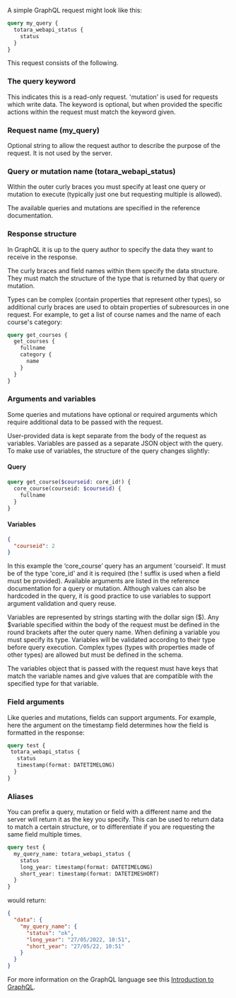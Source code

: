A simple GraphQL request might look like this:

```graphql
query my_query {
  totara_webapi_status {
    status
  }
}
```

This request consists of the following.

### The query keyword

This indicates this is a read-only request. 'mutation' is used for requests which write data. The keyword is optional, but when provided the specific actions within the request must match the keyword given.

### Request name (my_query)

Optional string to allow the request author to describe the purpose of the request. It is not used by the server.

### Query or mutation name (totara_webapi_status)

Within the outer curly braces you must specify at least one query or mutation to execute (typically just one but requesting multiple is allowed).

The available queries and mutations are specified in the reference documentation.

### Response structure

In GraphQL it is up to the query author to specify the data they want to receive in the response.

The curly braces and field names within them specify the data structure. They must match the structure of the type that is returned by that query or mutation.

Types can be complex (contain properties that represent other types), so additional curly braces are used to obtain properties of subresources in one request. For example, to get a list of course names and the name of each course's category:

```graphql
query get_courses {
  get_courses {
    fullname
    category {
      name
    }
  }
}
```

### Arguments and variables

Some queries and mutations have optional or required arguments which require additional data to be passed with the request.

User-provided data is kept separate from the body of the request as variables. Variables are passed as a separate JSON object with the query. To make use of variables, the structure of the query changes slightly:

#### Query

```graphql
query get_course($courseid: core_id!) {
  core_course(courseid: $courseid) {
    fullname
  }
}
```

#### Variables

```json
{
  "courseid": 2
}
```

In this example the ‘core_course’ query has an argument 'courseid'. It must be of the type 'core_id' and it is required (the ! suffix is used when a field must be provided). Available arguments are listed in the reference documentation for a query or mutation. Although values can also be hardcoded in the query, it is good practice to use variables to support argument validation and query reuse.

Variables are represented by strings starting with the dollar sign ($). Any $variable specified within the body of the request must be defined in the round brackets after the outer query name. When defining a variable you must specify its type. Variables will be validated according to their type before query execution. Complex types (types with properties made of other types) are allowed but must be defined in the schema.

The variables object that is passed with the request must have keys that match the variable names and give values that are compatible with the specified type for that variable.

### Field arguments

Like queries and mutations, fields can support arguments. For example, here the argument on the timestamp field determines how the field is formatted in the response:

```graphql
query test {
 totara_webapi_status {
   status
   timestamp(format: DATETIMELONG)
  }
}
```

### Aliases

You can prefix a query, mutation or field with a different name and the server will return it as the key you specify. This can be used to return data to match a certain structure, or to differentiate if you are requesting the same field multiple times.

```graphql
query test {
  my_query_name: totara_webapi_status {
    status
    long_year: timestamp(format: DATETIMELONG)
    short_year: timestamp(format: DATETIMESHORT)
  }
}
```

would return:

```json
{
  "data": {
    "my_query_name": {
      "status": "ok",
      "long_year": "27/05/2022, 10:51",
      "short_year": "27/05/22, 10:51"
    }
  }
}
```

For more information on the GraphQL language see this [Introduction to GraphQL](https://graphql.org/learn/).
